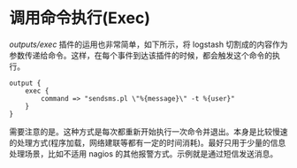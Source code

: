 # 调用命令执行(Exec)

*outputs/exec* 插件的运用也非常简单，如下所示，将 logstash 切割成的内容作为参数传递给命令。这样，在每个事件到达该插件的时候，都会触发这个命令的执行。

```
output {
    exec {
        command => "sendsms.pl \"%{message}\" -t %{user}"
    }
}
```

需要注意的是。这种方式是每次都重新开始执行一次命令并退出。本身是比较慢速的处理方式(程序加载，网络建联等都有一定的时间消耗)。最好只用于少量的信息处理场景，比如不适用 nagios 的其他报警方式。示例就是通过短信发送消息。
